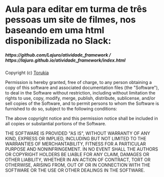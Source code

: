 
<h1>Aula para editar em turma de três pessoas um site de filmes, nos baseando em uma html disponibilizada no Slack:</h1>

<h5>https://github.com/Lajuro/atividade_framework   /   https://lajuro.github.io/atividade_framework/index.html</h5>


Copyright (c) <a class="logo-1" href="https://www.github.com/shorykays">Torukia</a>

Permission is hereby granted, free of charge, to any person obtaining a copy
of this software and associated documentation files (the "Software"), to deal
in the Software without restriction, including without limitation the rights
to use, copy, modify, merge, publish, distribute, sublicense, and/or sell
copies of the Software, and to permit persons to whom the Software is
furnished to do so, subject to the following conditions:

The above copyright notice and this permission notice shall be included in all
copies or substantial portions of the Software.

THE SOFTWARE IS PROVIDED "AS IS", WITHOUT WARRANTY OF ANY KIND, EXPRESS OR
IMPLIED, INCLUDING BUT NOT LIMITED TO THE WARRANTIES OF MERCHANTABILITY,
FITNESS FOR A PARTICULAR PURPOSE AND NONINFRINGEMENT. IN NO EVENT SHALL THE
AUTHORS OR COPYRIGHT HOLDERS BE LIABLE FOR ANY CLAIM, DAMAGES OR OTHER
LIABILITY, WHETHER IN AN ACTION OF CONTRACT, TORT OR OTHERWISE, ARISING FROM,
OUT OF OR IN CONNECTION WITH THE SOFTWARE OR THE USE OR OTHER DEALINGS IN THE
SOFTWARE.
